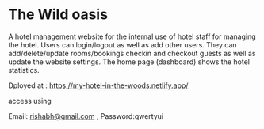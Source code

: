 # The Wild oasis

A hotel management website for the internal use of hotel staff for managing the hotel. Users can login/logout as well as add other users. They can add/delete/update rooms/bookings checkin and checkout guests as well as update the website settings. The home page (dashboard) shows the hotel statistics. 

Dployed at : https://my-hotel-in-the-woods.netlify.app/

access using 

Email: rishabh@gmail.com , Password:qwertyui
